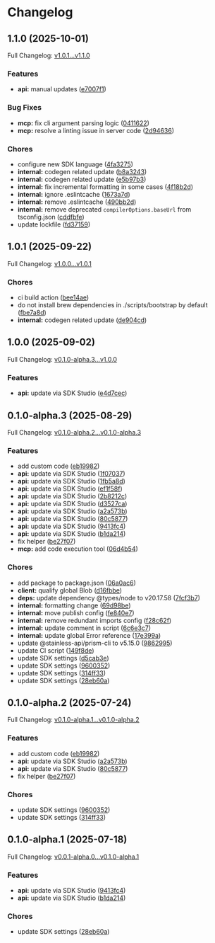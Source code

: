 # Changelog

## 1.1.0 (2025-10-01)

Full Changelog: [v1.0.1...v1.1.0](https://github.com/SportsGameOdds/sports-odds-api-typescript/compare/v1.0.1...v1.1.0)

### Features

* **api:** manual updates ([e7007f1](https://github.com/SportsGameOdds/sports-odds-api-typescript/commit/e7007f1fccd7ffba0bab76afda8a9fafb4ed1aa0))


### Bug Fixes

* **mcp:** fix cli argument parsing logic ([0411622](https://github.com/SportsGameOdds/sports-odds-api-typescript/commit/0411622e2371d536e9bfb2554ef49581e60a34a2))
* **mcp:** resolve a linting issue in server code ([2d94636](https://github.com/SportsGameOdds/sports-odds-api-typescript/commit/2d94636fcf03820f279dea7600017d9c2221e02a))


### Chores

* configure new SDK language ([4fa3275](https://github.com/SportsGameOdds/sports-odds-api-typescript/commit/4fa327585a56e29b08dfa22ba304e73af435cec2))
* **internal:** codegen related update ([b8a3243](https://github.com/SportsGameOdds/sports-odds-api-typescript/commit/b8a324381f2b495d457f1b4406880b0270e6df87))
* **internal:** codegen related update ([e5b97b3](https://github.com/SportsGameOdds/sports-odds-api-typescript/commit/e5b97b3f99e49ce1b825b34afa6d90c49216b5f8))
* **internal:** fix incremental formatting in some cases ([4f18b2d](https://github.com/SportsGameOdds/sports-odds-api-typescript/commit/4f18b2d4c197e2b7484aebe0f3111e97409d85da))
* **internal:** ignore .eslintcache ([1673a7d](https://github.com/SportsGameOdds/sports-odds-api-typescript/commit/1673a7d5692e2841cf2d243b2521afb95af48eb8))
* **internal:** remove .eslintcache ([490bb2d](https://github.com/SportsGameOdds/sports-odds-api-typescript/commit/490bb2d74b99a43d171c6adbbce39c0cab257cf6))
* **internal:** remove deprecated `compilerOptions.baseUrl` from tsconfig.json ([cddfbfe](https://github.com/SportsGameOdds/sports-odds-api-typescript/commit/cddfbfe14e590727a8cac1499fb42480f333109c))
* update lockfile ([fd37159](https://github.com/SportsGameOdds/sports-odds-api-typescript/commit/fd37159bce245938903dfd6b62a2403216cb2200))

## 1.0.1 (2025-09-22)

Full Changelog: [v1.0.0...v1.0.1](https://github.com/SportsGameOdds/sports-odds-api-typescript/compare/v1.0.0...v1.0.1)

### Chores

* ci build action ([bee14ae](https://github.com/SportsGameOdds/sports-odds-api-typescript/commit/bee14aec091663ac30255a221e3cd0523bb66a12))
* do not install brew dependencies in ./scripts/bootstrap by default ([fbe7a8d](https://github.com/SportsGameOdds/sports-odds-api-typescript/commit/fbe7a8db54b0e2a30164d928a639cba46e5638d6))
* **internal:** codegen related update ([de904cd](https://github.com/SportsGameOdds/sports-odds-api-typescript/commit/de904cdeca27aae2787c869fc774aa12e5a5fbc3))

## 1.0.0 (2025-09-02)

Full Changelog: [v0.1.0-alpha.3...v1.0.0](https://github.com/SportsGameOdds/sports-odds-api-typescript/compare/v0.1.0-alpha.3...v1.0.0)

### Features

* **api:** update via SDK Studio ([e4d7cec](https://github.com/SportsGameOdds/sports-odds-api-typescript/commit/e4d7cece238c1907c09bc69b0c37648e8c7c411a))

## 0.1.0-alpha.3 (2025-08-29)

Full Changelog: [v0.1.0-alpha.2...v0.1.0-alpha.3](https://github.com/SportsGameOdds/sports-odds-api-typescript/compare/v0.1.0-alpha.2...v0.1.0-alpha.3)

### Features

* add custom code ([eb19982](https://github.com/SportsGameOdds/sports-odds-api-typescript/commit/eb1998268bc5451010834d06be1239f26542a9d0))
* **api:** update via SDK Studio ([1f07037](https://github.com/SportsGameOdds/sports-odds-api-typescript/commit/1f07037cbf280650e74b94343598600858d77f9b))
* **api:** update via SDK Studio ([1fb5a8d](https://github.com/SportsGameOdds/sports-odds-api-typescript/commit/1fb5a8d5829671b11387a7da42b2cb8c40e227f3))
* **api:** update via SDK Studio ([ef1f58f](https://github.com/SportsGameOdds/sports-odds-api-typescript/commit/ef1f58f7812b27feb4a7f76af37a2c10f27be890))
* **api:** update via SDK Studio ([2b8212c](https://github.com/SportsGameOdds/sports-odds-api-typescript/commit/2b8212c1b5a7be50665c2dd0078c1ee4a07ac279))
* **api:** update via SDK Studio ([d3527ca](https://github.com/SportsGameOdds/sports-odds-api-typescript/commit/d3527ca2806fe37a8ba87b948b26d89ce44919de))
* **api:** update via SDK Studio ([a2a573b](https://github.com/SportsGameOdds/sports-odds-api-typescript/commit/a2a573b9802b1778bb7429f8f2612bdef5b1d890))
* **api:** update via SDK Studio ([80c5877](https://github.com/SportsGameOdds/sports-odds-api-typescript/commit/80c587772e8e062018c5015070d4a8e1be0dfc75))
* **api:** update via SDK Studio ([9413fc4](https://github.com/SportsGameOdds/sports-odds-api-typescript/commit/9413fc49396375b000ee0d0a48bc8ce6957bf416))
* **api:** update via SDK Studio ([b1da214](https://github.com/SportsGameOdds/sports-odds-api-typescript/commit/b1da2141acbd82423423192d057d8bd6ec3ff59f))
* fix helper ([be27f07](https://github.com/SportsGameOdds/sports-odds-api-typescript/commit/be27f07fc9a4dd609dab6526b691fe6b07792386))
* **mcp:** add code execution tool ([06d4b54](https://github.com/SportsGameOdds/sports-odds-api-typescript/commit/06d4b540dd070e8bd9e17ed9b4609677a0ed7506))


### Chores

* add package to package.json ([06a0ac6](https://github.com/SportsGameOdds/sports-odds-api-typescript/commit/06a0ac672269508469d073182ad19125b097c12a))
* **client:** qualify global Blob ([d16fbbe](https://github.com/SportsGameOdds/sports-odds-api-typescript/commit/d16fbbe10c39e13c3a6e8bbd5d992b94bd704fe1))
* **deps:** update dependency @types/node to v20.17.58 ([7fcf3b7](https://github.com/SportsGameOdds/sports-odds-api-typescript/commit/7fcf3b70a4864b870ab68e11d111372c660c0b6c))
* **internal:** formatting change ([69d98be](https://github.com/SportsGameOdds/sports-odds-api-typescript/commit/69d98beaa7b18815a215d68e9784453f8a15ef3c))
* **internal:** move publish config ([fe840e7](https://github.com/SportsGameOdds/sports-odds-api-typescript/commit/fe840e734afdf54d8d23d2ec86f333a8c4e6dafa))
* **internal:** remove redundant imports config ([f28c62f](https://github.com/SportsGameOdds/sports-odds-api-typescript/commit/f28c62f71ea6ccdb6134a1142a56bd6c9c55d638))
* **internal:** update comment in script ([6c6e3c7](https://github.com/SportsGameOdds/sports-odds-api-typescript/commit/6c6e3c77c6749ff5c7478fd9f31ac407ad1000ba))
* **internal:** update global Error reference ([17e399a](https://github.com/SportsGameOdds/sports-odds-api-typescript/commit/17e399ac85978876c647c6e47bfe644dce3d25eb))
* update @stainless-api/prism-cli to v5.15.0 ([9862995](https://github.com/SportsGameOdds/sports-odds-api-typescript/commit/9862995a8c5f4b43ecfca022206f689c8c219b4e))
* update CI script ([149f8de](https://github.com/SportsGameOdds/sports-odds-api-typescript/commit/149f8de77d2930fb9091d4b82c9ad3ebe3edde5c))
* update SDK settings ([d5cab3e](https://github.com/SportsGameOdds/sports-odds-api-typescript/commit/d5cab3efae3ad6a1776f25046b09f3ec9c533f13))
* update SDK settings ([9600352](https://github.com/SportsGameOdds/sports-odds-api-typescript/commit/9600352c920ed142ac6878fb3e787ab135422bdc))
* update SDK settings ([314ff33](https://github.com/SportsGameOdds/sports-odds-api-typescript/commit/314ff3307626a871054ba07649dfb232793ea860))
* update SDK settings ([28eb60a](https://github.com/SportsGameOdds/sports-odds-api-typescript/commit/28eb60a72be35ced6b272940fda468a3f2894727))

## 0.1.0-alpha.2 (2025-07-24)

Full Changelog: [v0.1.0-alpha.1...v0.1.0-alpha.2](https://github.com/SportsGameOdds/sports-odds-api-typescript/compare/v0.1.0-alpha.1...v0.1.0-alpha.2)

### Features

* add custom code ([eb19982](https://github.com/SportsGameOdds/sports-odds-api-typescript/commit/eb1998268bc5451010834d06be1239f26542a9d0))
* **api:** update via SDK Studio ([a2a573b](https://github.com/SportsGameOdds/sports-odds-api-typescript/commit/a2a573b9802b1778bb7429f8f2612bdef5b1d890))
* **api:** update via SDK Studio ([80c5877](https://github.com/SportsGameOdds/sports-odds-api-typescript/commit/80c587772e8e062018c5015070d4a8e1be0dfc75))
* fix helper ([be27f07](https://github.com/SportsGameOdds/sports-odds-api-typescript/commit/be27f07fc9a4dd609dab6526b691fe6b07792386))


### Chores

* update SDK settings ([9600352](https://github.com/SportsGameOdds/sports-odds-api-typescript/commit/9600352c920ed142ac6878fb3e787ab135422bdc))
* update SDK settings ([314ff33](https://github.com/SportsGameOdds/sports-odds-api-typescript/commit/314ff3307626a871054ba07649dfb232793ea860))

## 0.1.0-alpha.1 (2025-07-18)

Full Changelog: [v0.0.1-alpha.0...v0.1.0-alpha.1](https://github.com/SportsGameOdds/sports-odds-api-typescript/compare/v0.0.1-alpha.0...v0.1.0-alpha.1)

### Features

* **api:** update via SDK Studio ([9413fc4](https://github.com/SportsGameOdds/sports-odds-api-typescript/commit/9413fc49396375b000ee0d0a48bc8ce6957bf416))
* **api:** update via SDK Studio ([b1da214](https://github.com/SportsGameOdds/sports-odds-api-typescript/commit/b1da2141acbd82423423192d057d8bd6ec3ff59f))


### Chores

* update SDK settings ([28eb60a](https://github.com/SportsGameOdds/sports-odds-api-typescript/commit/28eb60a72be35ced6b272940fda468a3f2894727))

